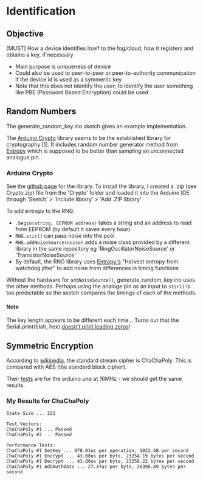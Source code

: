 # Identification

## Objective
[MUST] How a device identifies itself to the fog/cloud, how it registers and obtains a key, if necessary
- Main purpose is uniqueness of device
- Could also be used to peer-to-peer or peer-to-authority communication if the device id is used as a symmertic key
- Note that this does not identify the user; to identify the user something like PBE (Password Based Encryption) could be used


## Random Numbers

The generate_random_key.ino sketch gives an example implementation.

The [Arduino Crypto](https://rweather.github.io/arduinolibs/crypto.html) library seems to be the established library for cryptography [[1](http://playground.arduino.cc/Main/LibraryList#Cryptography)]. It includes random number generator method from [Entropy](https://sites.google.com/site/astudyofentropy/project-definition/timer-jitter-entropy-sources/entropy-library) which is supposed to be better than sampling an unconnected analogue pin.

### Arduino Crypto
See the [github page](https://github.com/rweather/arduinolibs) for the library. To install the library, I created a .zip (see Crypto.zip) file from the 'Crypto' folder and loaded it into the Arduino IDE through 'Sketch' > 'Include library' > 'Add .ZIP library'

To add entropy to the RNG:
- `.begin(string, EEPROM address)` takes a string and an address to read from EEPROM (by default it saves every hour)
- `RNG.stir()` can pass noise into the pool
- `RNG.addNoiseSource(noise)` adds a noise class provided by a different library in the same repository eg 'RingOscillatorNoiseSource' or 'TransistorNoiseSource'
- By default, the RNG library uses [Entropy's](https://sites.google.com/site/astudyofentropy/project-definition/timer-jitter-entropy-sources/entropy-library) "Harvest entropy from watchdog jitter" to add noise from differences in timing functions

Without the hardware for `addNoiseSource()`, generate_random_key.ino uses the other methods. Perhaps using the analoge pin as an input to `stir()` is too predictable so the sketch compares the timings of each of the methods.

#### Note
The key length appears to be different each time... Turns out that the Serial.print(blah, hex) [doesn't print leading zeros](https://forum.arduino.cc/index.php?topic=38107.0)!


## Symmetric Encryption

According to [wikipedia](https://en.wikipedia.org/wiki/Transport_Layer_Security#Algorithm), the standard stream cipher is ChaChaPoly. This is compared with AES (the standard block cipher).

Their [tests](https://rweather.github.io/arduinolibs/crypto.html) are for the arduino uno at 16MHz - we should get the same results.

### My Results for ChaChaPoly
```
State Size ... 221

Test Vectors:
ChaChaPoly #1 ... Passed
ChaChaPoly #2 ... Passed

Performance Tests:
ChaChaPoly #1 SetKey ... 978.01us per operation, 1022.48 per second
ChaChaPoly #1 Encrypt ... 43.00us per byte, 23254.19 bytes per second
ChaChaPoly #1 Decrypt ... 43.00us per byte, 23258.22 bytes per second
ChaChaPoly #1 AddAuthData ... 27.47us per byte, 36396.89 bytes per second
```
